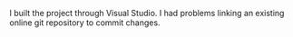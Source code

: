 I built the project through Visual Studio. I had problems linking an existing online git repository to commit changes. 
